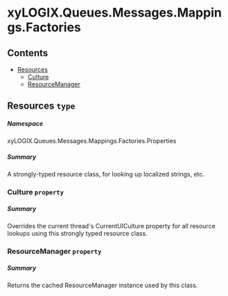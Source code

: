 <a name='assembly'></a>
# xyLOGIX.Queues.Messages.Mappings.Factories

## Contents

- [Resources](#T-xyLOGIX-Queues-Messages-Mappings-Factories-Properties-Resources 'xyLOGIX.Queues.Messages.Mappings.Factories.Properties.Resources')
  - [Culture](#P-xyLOGIX-Queues-Messages-Mappings-Factories-Properties-Resources-Culture 'xyLOGIX.Queues.Messages.Mappings.Factories.Properties.Resources.Culture')
  - [ResourceManager](#P-xyLOGIX-Queues-Messages-Mappings-Factories-Properties-Resources-ResourceManager 'xyLOGIX.Queues.Messages.Mappings.Factories.Properties.Resources.ResourceManager')

<a name='T-xyLOGIX-Queues-Messages-Mappings-Factories-Properties-Resources'></a>
## Resources `type`

##### Namespace

xyLOGIX.Queues.Messages.Mappings.Factories.Properties

##### Summary

A strongly-typed resource class, for looking up localized strings, etc.

<a name='P-xyLOGIX-Queues-Messages-Mappings-Factories-Properties-Resources-Culture'></a>
### Culture `property`

##### Summary

Overrides the current thread's CurrentUICulture property for all
  resource lookups using this strongly typed resource class.

<a name='P-xyLOGIX-Queues-Messages-Mappings-Factories-Properties-Resources-ResourceManager'></a>
### ResourceManager `property`

##### Summary

Returns the cached ResourceManager instance used by this class.
